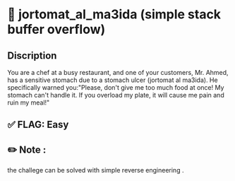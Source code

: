 # :snake: jortomat_al_ma3ida (simple stack buffer overflow)

## Discription

You are a chef at a busy restaurant, and one of your customers, Mr. Ahmed, has a sensitive stomach due to a stomach ulcer (jortomat al ma3ida). 
He specifically warned you:"Please, don't give me too much food at once! My stomach can't handle it. If you overload my plate, it will cause me pain and ruin my meal!"


## :white_check_mark: FLAG:  Easy

## :pencil2: Note :
the challege can be solved with simple reverse engineering .

